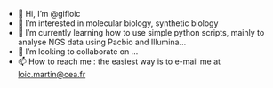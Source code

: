 - 👋 Hi, I’m @gifloic
- 👀 I’m interested in molecular biology, synthetic biology
- 🌱 I’m currently learning how to use simple python scripts, mainly to analyse NGS data using Pacbio and Illumina...
- 💞️ I’m looking to collaborate on ...
- 📫 How to reach me : the easiest way is to e-mail me at loic.martin@cea.fr

<!---
gifloic/gifloic is a ✨ special ✨ repository because its `README.md` (this file) appears on your GitHub profile.
You can click the Preview link to take a look at your changes.
--->
